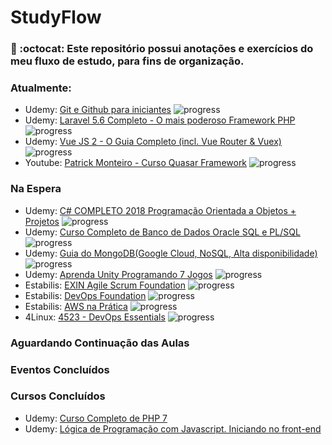 # StudyFlow
### :bookmark: :octocat: Este repositório possui anotações e exercícios do meu fluxo de estudo, para fins de organização.


### Atualmente:
- Udemy: [Git e Github para iniciantes](https://www.udemy.com/git-e-github-para-iniciantes/)  ![progress](http://progressed.io/bar/1?title=completed "progress")
- Udemy: [Laravel 5.6 Completo - O mais poderoso Framework PHP](https://www.udemy.com/laravelcompleto/) ![progress](http://progressed.io/bar/10?title=completed "progress")
- Udemy: [Vue JS 2 - O Guia Completo (incl. Vue Router & Vuex)](https://www.udemy.com/vue-js-completo)  ![progress](http://progressed.io/bar/4?title=completed "progress")
- Youtube: [Patrick Monteiro - Curso Quasar Framework](https://www.youtube.com/playlist?list=PLBjvYfV_TvwJlOctQ49KiOrxrFwJGqAdr) ![progress](http://progressed.io/bar/10?title=completed "progress")



### Na Espera
- Udemy: [C# COMPLETO 2018 Programação Orientada a Objetos + Projetos](https://www.udemy.com/programacao-orientada-a-objetos-csharp/) ![progress](http://progressed.io/bar/3?title=completed "progress")
- Udemy: [Curso Completo de Banco de Dados Oracle SQL e PL/SQL](https://www.udemy.com/curso-completo-de-oracle/) ![progress](http://progressed.io/bar/2?title=completed "progress")
- Udemy: [Guia do MongoDB(Google Cloud, NoSQL, Alta disponibilidade)](https://www.udemy.com/guia-do-mongodb/) ![progress](http://progressed.io/bar/0?title=completed "progress")
- Udemy: [Aprenda Unity Programando 7 Jogos](https://www.udemy.com/curso-completo-unity-3d/) ![progress](http://progressed.io/bar/0?title=completed "progress")
- Estabilis: [EXIN Agile Scrum Foundation](https://universidade.estabil.is/courses/exin-agile-scrum-foundation) ![progress](http://progressed.io/bar/11?title=completed "progress")
- Estabilis: [DevOps Foundation](https://universidade.estabil.is/courses/devops-foundation) ![progress](http://progressed.io/bar/10?title=completed "progress")
- Estabilis: [AWS na Prática](https://universidade.estabil.is/courses/aws-na-pratica) ![progress](http://progressed.io/bar/1?title=completed "progress")
- 4Linux: [4523 - DevOps Essentials](https://www.4linux.com.br/curso/devops-gratis) ![progress](http://progressed.io/bar/0?title=completed "progress")



### Aguardando Continuação das Aulas



### Eventos Concluídos 



### Cursos Concluídos
- Udemy: [Curso Completo de PHP 7](https://www.udemy.com/curso-php-7-online/)
- Udemy: [Lógica de Programação com Javascript. Iniciando no front-end](https://www.udemy.com/logica-de-programacao-com-javascript-iniciando-no-frontend/)

